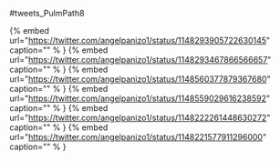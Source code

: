 #tweets_PulmPath8

{% embed url="https://twitter.com/angelpanizo1/status/1148293905722630145"  caption="" % }
{% embed url="https://twitter.com/angelpanizo1/status/1148293467866566657"  caption="" % }
{% embed url="https://twitter.com/angelpanizo1/status/1148560377879367680"  caption="" % }
{% embed url="https://twitter.com/angelpanizo1/status/1148559029616238592"  caption="" % }
{% embed url="https://twitter.com/angelpanizo1/status/1148222261448630272"  caption="" % }
{% embed url="https://twitter.com/angelpanizo1/status/1148221577911296000"  caption="" % }
